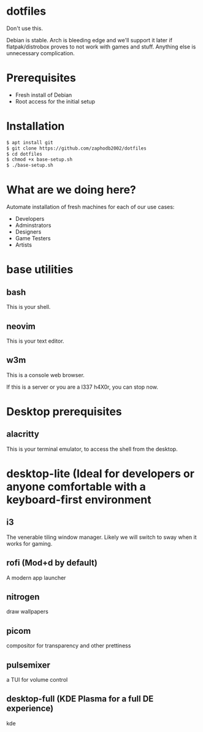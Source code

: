 # dotfiles

Don't use this.

Debian is stable.
Arch is bleeding edge and we'll support it later if flatpak/distrobox proves to not work with games and stuff.
Anything else is unnecessary complication.

# Prerequisites
 - Fresh install of Debian
 - Root access for the initial setup

# Installation
```sh
$ apt install git
$ git clone https://github.com/zaphodb2002/dotfiles
$ cd dotfiles
$ chmod +x base-setup.sh
$ ./base-setup.sh
```

# What are we doing here?
Automate installation of fresh machines for each of our use cases:
 - Developers
 - Adminstrators
 - Designers
 - Game Testers
 - Artists

# base utilities
## bash
This is your shell.
## neovim
This is your text editor.
## w3m
This is a console web browser.

If this is a server or you are a l337 h4X0r, you can stop now.


# Desktop prerequisites
## alacritty
This is your terminal emulator, to access the shell from the desktop.


# desktop-lite (Ideal for developers or anyone comfortable with a keyboard-first environment
## i3 
The venerable tiling window manager.
Likely we will switch to sway when it works for gaming.

## rofi (Mod+d by default)
A modern app launcher

## nitrogen
draw wallpapers

## picom
compositor for transparency and other prettiness

## pulsemixer
a TUI for volume control



## desktop-full (KDE Plasma for a full DE experience)
kde

